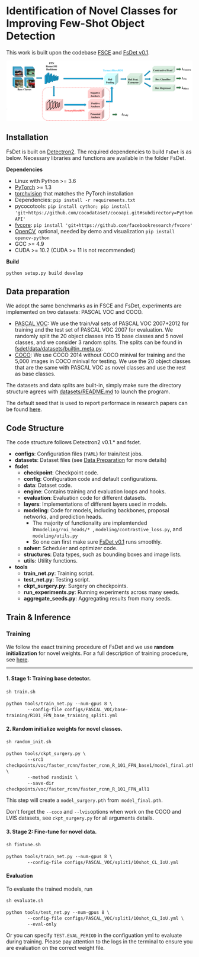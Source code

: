# Identification of Novel Classes for Improving Few-Shot Object Detection

This work is built upon the codebase [FSCE](https://github.com/megvii-research/FSCE) and [FsDet v0.1](https://github.com/ucbdrive/few-shot-object-detection/tags).

![HTRPN Figure](THRPN.png)


## Installation

FsDet is built on [Detectron2](https://github.com/facebookresearch/detectron2). The required dependencies to build `FsDet` is as below. Necessary libraries and functions are available in the folder FsDet. 

**Dependencies**

* Linux with Python >= 3.6
* [PyTorch](https://pytorch.org/get-started/locally/) >= 1.3 
* [torchvision](https://github.com/pytorch/vision/) that matches the PyTorch installation
* Dependencies: ```pip install -r requirements.txt```
* pycocotools: ```pip install cython; pip install 'git+https://github.com/cocodataset/cocoapi.git#subdirectory=PythonAPI'```
* [fvcore](https://github.com/facebookresearch/fvcore/): ```pip install 'git+https://github.com/facebookresearch/fvcore'``` 
* [OpenCV](https://pypi.org/project/opencv-python/), optional, needed by demo and visualization ```pip install opencv-python```
* GCC >= 4.9
* CUDA >= 10.2 (CUDA >= 11 is not recommended)

**Build**

```bash
python setup.py build develop
```

## Data preparation

We adopt the same benchmarks as in FSCE and FsDet, experiments are implemented on two datasets: PASCAL VOC and COCO. 

- [PASCAL VOC](http://host.robots.ox.ac.uk/pascal/VOC/): We use the train/val sets of PASCAL VOC 2007+2012 for training and the test set of PASCAL VOC 2007 for evaluation. We randomly split the 20 object classes into 15 base classes and 5 novel classes, and we consider 3 random splits. The splits can be found in [fsdet/data/datasets/builtin_meta.py](fsdet/data/datasets/builtin_meta.py).
- [COCO](http://cocodataset.org/): We use COCO 2014 without COCO minival for training and the 5,000 images in COCO minival for testing. We use the 20 object classes that are the same with PASCAL VOC as novel classes and use the rest as base classes.

The datasets and data splits are built-in, simply make sure the directory structure agrees with [datasets/README.md](datasets/README.md) to launch the program. 

The default seed that is used to report performace in research papers can be found [here](http://dl.yf.io/fs-det/datasets/).



## Code Structure

The code structure follows Detectron2 v0.1.* and fsdet. 

- **configs**: Configuration  files (`YAML`) for train/test jobs. 
- **datasets**: Dataset files (see [Data Preparation](#data-preparation) for more details)
- **fsdet**
  - **checkpoint**: Checkpoint code.
  - **config**: Configuration code and default configurations.
  - **data**: Dataset code.
  - **engine**: Contains training and evaluation loops and hooks.
  - **evaluation**: Evaluation code for different datasets.
  - **layers**: Implementations of different layers used in models.
  - **modeling**: Code for models, including backbones, proposal networks, and prediction heads.
    - The majority of functionality are implemtended in`modeling/roi_heads/* `, `modeling/contrastive_loss.py`, and  `modeling/utils.py`
    - So one can first make sure  [FsDet v0.1](https://github.com/ucbdrive/few-shot-object-detection/tags) runs smoothly.
  - **solver**: Scheduler and optimizer code.
  - **structures**: Data types, such as bounding boxes and image lists.
  - **utils**: Utility functions.
- **tools**
  - **train_net.py**: Training script.
  - **test_net.py**: Testing script.
  - **ckpt_surgery.py**: Surgery on checkpoints.
  - **run_experiments.py**: Running experiments across many seeds.
  - **aggregate_seeds.py**: Aggregating results from many seeds.



## Train & Inference

### Training

We follow the eaact training procedure of FsDet and we use **random initialization** for novel weights. For a full description of training procedure, see [here](https://github.com/ucbdrive/few-shot-object-detection/blob/master/docs/TRAIN_INST.md).
****
#### 1. Stage 1: Training base detector.

```
sh train.sh

python tools/train_net.py --num-gpus 8 \
        --config-file configs/PASCAL_VOC/base-training/R101_FPN_base_training_split1.yml
```

#### 2. Random initialize  weights for novel classes.

```
sh random_init.sh

python tools/ckpt_surgery.py \
        --src1 checkpoints/voc/faster_rcnn/faster_rcnn_R_101_FPN_base1/model_final.pth \
        --method randinit \
        --save-dir checkpoints/voc/faster_rcnn/faster_rcnn_R_101_FPN_all1
```

This step will create a `model_surgery.pth` from` model_final.pth`. 

Don't forget the `--coco` and `--lvis`options when work on the COCO and LVIS datasets, see `ckpt_surgery.py` for all arguments details.

#### 3. Stage 2: Fine-tune for novel data.

```
sh fintune.sh

python tools/train_net.py --num-gpus 8 \
        --config-file configs/PASCAL_VOC/split1/10shot_CL_IoU.yml
```

#### Evaluation

To evaluate the trained models, run

```angular2html
sh evaluate.sh

python tools/test_net.py --num-gpus 8 \
        --config-file configs/PASCAL_VOC/split1/10shot_CL_IoU.yml \
        --eval-only
```

Or you can specify `TEST.EVAL_PERIOD` in the configuation yml to evaluate during training. Please pay attention to the logs in the terminal to ensure you are evaluation on the correct weight file.


